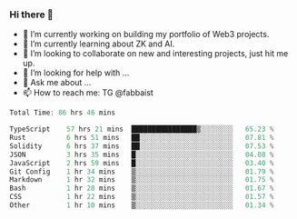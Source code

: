 ### Hi there 👋

- 🔭 I’m currently working on building my portfolio of Web3 projects. 
- 🌱 I’m currently learning about ZK and AI.
- 👯 I’m looking to collaborate on new and interesting projects, just hit me up. 
- 🤔 I’m looking for help with ... 
- 💬 Ask me about ...
- 📫 How to reach me: TG @fabbaist

<!--
**fabbaisteth/fabbaisteth** is a ✨ _special_ ✨ repository because its `README.md` (this file) appears on your GitHub profile.

Here are some ideas to get you started:

- 🔭 I’m currently working on ...
- 🌱 I’m currently learning ...
- 👯 I’m looking to collaborate on ...
- 🤔 I’m looking for help with ...
- 💬 Ask me about ...
- 📫 How to reach me: ...
- 😄 Pronouns: ...
- ⚡ Fun fact: ...
-->

<!--START_SECTION:waka-->

```rust
Total Time: 86 hrs 46 mins

TypeScript    57 hrs 21 mins  ████████████████▒░░░░░░░░   65.23 %
Rust          6 hrs 51 mins   ██░░░░░░░░░░░░░░░░░░░░░░░   07.81 %
Solidity      6 hrs 37 mins   ██░░░░░░░░░░░░░░░░░░░░░░░   07.53 %
JSON          3 hrs 35 mins   █░░░░░░░░░░░░░░░░░░░░░░░░   04.08 %
JavaScript    2 hrs 59 mins   █░░░░░░░░░░░░░░░░░░░░░░░░   03.40 %
Git Config    1 hr 34 mins    ▒░░░░░░░░░░░░░░░░░░░░░░░░   01.79 %
Markdown      1 hr 32 mins    ▒░░░░░░░░░░░░░░░░░░░░░░░░   01.75 %
Bash          1 hr 28 mins    ▒░░░░░░░░░░░░░░░░░░░░░░░░   01.67 %
CSS           1 hr 22 mins    ▒░░░░░░░░░░░░░░░░░░░░░░░░   01.57 %
Other         1 hr 10 mins    ▒░░░░░░░░░░░░░░░░░░░░░░░░   01.34 %
```

<!--END_SECTION:waka-->
